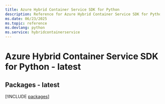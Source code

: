 ```yaml
---
title: Azure Hybrid Container Service SDK for Python
description: Reference for Azure Hybrid Container Service SDK for Python
ms.date: 06/23/2025
ms.topic: reference
ms.devlang: python
ms.service: hybridcontainerservice
---
```

# Azure Hybrid Container Service SDK for Python - latest
## Packages - latest
[!INCLUDE [packages](hybrid-container-service-index.md)]